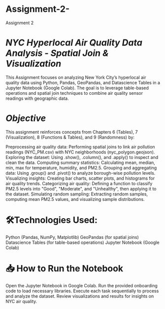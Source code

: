 # Assignment-2-
Assignment 2 

# *NYC Hyperlocal Air Quality Data Analysis - Spatial Join & Visualization*


This Assignment focuses on analyzing New York City’s hyperlocal air quality data using Python, Pandas, GeoPandas, and Datascience Tables in a Jupyter Notebook (Google Colab). The goal is to leverage table-based operations and spatial join techniques to combine air quality sensor readings with geographic data.

# *Objective*
This assignment reinforces concepts from Chapters 6 (Tables), 7 (Visualization), 8 (Functions & Tables), and 9 (Randomness) by:

Preprocessing air quality data: Performing spatial joins to link air pollution readings (NYC_PM.csv) with NYC neighborhoods (nyc_polygon.geojson).
Exploring the dataset: Using .show(), .column(), and .apply() to inspect and clean the data.
Computing summary statistics: Calculating mean, median, min, max for temperature, humidity, and PM2.5.
Grouping and aggregating data: Using .group() and .pivot() to analyze borough-wise pollution levels.
Visualizing insights: Creating bar charts, scatter plots, and histograms for air quality trends.
Categorizing air quality: Defining a function to classify PM2.5 levels into "Good", "Moderate", and "Unhealthy", then applying it to the dataset.
Simulating random sampling: Extracting random samples, computing mean PM2.5 values, and visualizing sample distributions.

# 🛠Technologies Used:
Python (Pandas, NumPy, Matplotlib)
GeoPandas (for spatial joins)
Datascience Tables (for table-based operations)
Jupyter Notebook (Google Colab)

# 📥 How to Run the Notebook
Open the Jupyter Notebook in Google Colab.
Run the provided onboarding code to load necessary libraries.
Execute each task sequentially to process and analyze the dataset.
Review visualizations and results for insights on NYC air quality.





